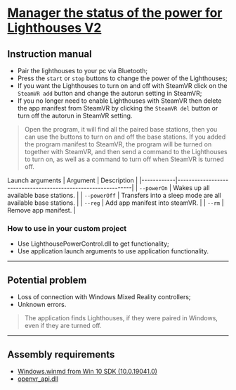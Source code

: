 [Manager the status of the power for Lighthouses V2][github]
=

## Instruction manual ##

* Pair the lighthouses to your pc via Bluetooth;
* Press the `start` or `stop` buttons to change the power of the Lighthouses;
* If you want the Lighthouses to turn on and off with SteamVR click on the `SteamVR add` button and change the autorun setting in SteamVR;
* If you no longer need to enable Lighthouses with SteamVR then delete the app manifest from SteamVR by clicking the `SteamVR del` button or turn off the autorun in SteamVR setting.
> Open the program, it will find all the paired base stations, then you can use the buttons to turn on and off the base stations. If you added the program manifest to SteamVR, the program will be turned on together with SteamVR, and then send a command to the Lighthouses to turn on, as well as a command to turn off when SteamVR is turned off.

Launch arguments 
| Argument   | Description                                                  |
|------------|--------------------------------------------------------------|
| `--powerOn`  | Wakes up all available base stations.                        |
| `--powerOff` | Transfers into a sleep mode are all available base stations. |
| `--reg` | Add app manifest into steamVR. |
| `--rm` | Remove app manifest. |

### How to use in your custom project ###

* Use LighthousePowerControl.dll to get functionality;
* Use application launch arguments to use application functionality.
***
## Potential problem ##
* Loss of connection with Windows Mixed Reality controllers;
* Unknown errors.
>The application finds Lighthouses, if they were paired in Windows, even if they are turned off.
***
## Assembly requirements ##
* [Windows.winmd from Win 10 SDK (10.0.19041.0)](https://developer.microsoft.com/ru-ru/windows/downloads/sdk-archive/)
* [openvr_api.dll](https://github.com/ValveSoftware/openvr/blob/master/bin/win64/openvr_api.dll)

[github]:https://github.com/D0rG/LighthouseV2PowerControl
